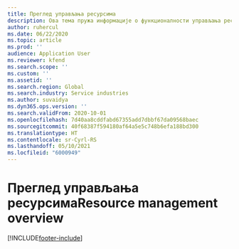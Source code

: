 ```yaml
---
title: Преглед управљања ресурсима
description: Ова тема пружа информације о функционалности управљања ресурсима у услузи Dynamics 365 Project operations.
author: ruhercul
ms.date: 06/22/2020
ms.topic: article
ms.prod: ''
audience: Application User
ms.reviewer: kfend
ms.search.scope: ''
ms.custom: ''
ms.assetid: ''
ms.search.region: Global
ms.search.industry: Service industries
ms.author: suvaidya
ms.dyn365.ops.version: ''
ms.search.validFrom: 2020-10-01
ms.openlocfilehash: 7d40aa8cddfabd67355add7dbbf67da09568baec
ms.sourcegitcommit: 40f68387f594180af64a5e5c748b6efa188bd300
ms.translationtype: HT
ms.contentlocale: sr-Cyrl-RS
ms.lasthandoff: 05/10/2021
ms.locfileid: "6000949"
---
```

# <a name="resource-management-overview"></a><span data-ttu-id="ea4fa-103">Преглед управљања ресурсима</span><span class="sxs-lookup"><span data-stu-id="ea4fa-103">Resource management overview</span></span>


[!INCLUDE[footer-include](../includes/footer-banner.md)]